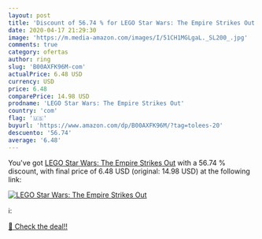 ```yaml
---
layout: post
title: 'Discount of 56.74 % for LEGO Star Wars: The Empire Strikes Out'
date: 2020-04-17 21:29:30
image: 'https://m.media-amazon.com/images/I/51CH1MGLgaL._SL200_.jpg'
comments: true
category: ofertas
author: ring
slug: 'B00AXFK96M-com'
actualPrice: 6.48 USD
currency: USD
price: 6.48
comparePrice: 14.98 USD
prodname: 'LEGO Star Wars: The Empire Strikes Out'
country: 'com'
flag: '🇺🇸'
buyurl: 'https://www.amazon.com/dp/B00AXFK96M/?tag=tolees-20'
descuento: '56.74'
average: '6.48'
---
```


You've got [LEGO Star Wars: The Empire Strikes Out](https://www.amazon.com/dp/B00AXFK96M/?tag=tolees-20) with a  56.74 % discount, with final price of 6.48 USD (original: 14.98 USD) at the following link:

[![LEGO Star Wars: The Empire Strikes Out](https://m.media-amazon.com/images/I/51CH1MGLgaL._SL200_.jpg)](https://www.amazon.com/dp/B00AXFK96M/?tag=tolees-20)

ℹ️:


[🛒 Check the deal!!](https://www.amazon.com/dp/B00AXFK96M/?tag=tolees-20)
